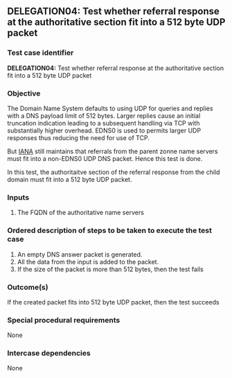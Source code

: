 ## DELEGATION04: Test whether referral response at the authoritative section fit into a 512 byte UDP packet

### Test case identifier
**DELEGATION04:** Test whether referral response at the authoritative section fit into a 512 byte UDP packet

### Objective
The Domain Name System defaults to using UDP for queries and replies with a DNS payload limit of 512 bytes.  Larger replies cause an initial truncation indication leading to a subsequent handling via TCP with substantially higher overhead.  EDNS0 is used to permits larger UDP responses thus reducing the need for use of TCP.

But [IANA](https://www.iana.org/help/nameserver-requirements) still maintains that referrals from the parent zonne name servers must fit into a non-EDNS0 UDP DNS packet. Hence this test is done. 

In this test, the authoritaitve section of the referral response from the child domain must fit into a 512 byte UDP packet.

### Inputs
1. The FQDN of the authoritative name servers

### Ordered description of steps to be taken to execute the test case
1. An empty DNS answer packet is generated. 
2. All the data from the input is added to the packet. 
3. If the size of the packet is more than 512 bytes, then the test fails

### Outcome(s)
If the created packet fits into 512 byte UDP packet, then the test succeeds

### Special procedural requirements
None

### Intercase dependencies
None
